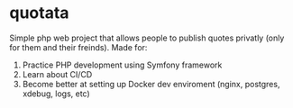 # quotata
Simple php web project that allows people to publish quotes privatly (only for them and their freinds).
Made for:
1) Practice PHP development using Symfony framework
2) Learn about CI/CD
3) Become better at setting up Docker dev enviroment (nginx, postgres, xdebug, logs, etc)

